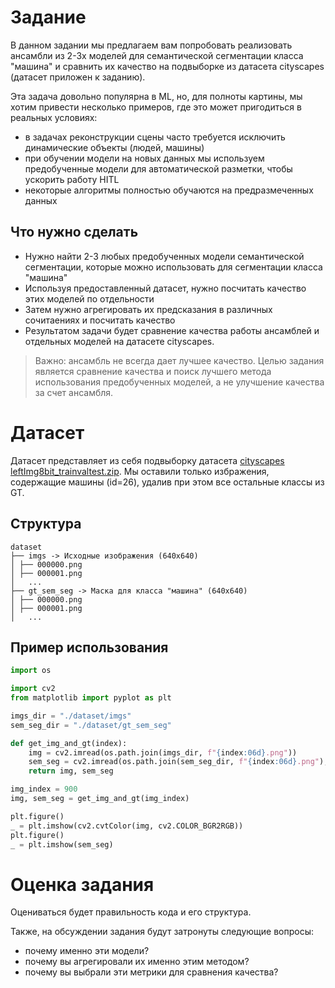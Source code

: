 # Задание

В данном задании мы предлагаем вам попробовать реализовать ансамбли из 2-3х моделей для семантической сегментации класса "машина" и сравнить их качество на подвыборке из датасета cityscapes (датасет приложен к заданию).

Эта задача довольно популярна в ML, но, для полноты картины, мы хотим привести несколько примеров, где это может пригодиться в реальных условиях:
- в задачах реконструкции сцены часто требуется исключить динамические объекты (людей, машины)
- при обучении модели на новых данных мы используем предобученные модели для автоматической разметки, чтобы ускорить работу HITL
- некоторые алгоритмы полностью обучаются на предразмеченных данных

## Что нужно сделать
- Нужно найти 2-3 любых предобученных модели семантической сегментации, которые можно использовать для сегментации класса "машина"
- Используя предоставленный датасет, нужно посчитать качество этих моделей по отдельности
- Затем нужно агрегировать их предсказания в различных сочитаениях и посчитать качество
- Результатом задачи будет сравнение качества работы ансамблей и отдельных моделей на датасете cityscapes.

> Важно: ансамбль не всегда дает лучшее качество. Целью задания является сравнение качества и поиск лучшего метода использования предобученных моделей, а не улучшение качества за счет ансамбля.

# Датасет

Датасет представляет из себя подвыборку датасета [cityscapes leftImg8bit_trainvaltest.zip](https://www.cityscapes-dataset.com/downloads/). Мы оставили только избражения, содержащие машины (id=26), удалив при этом все остальные классы из GT.

## Структура

```
dataset
├── imgs -> Исходные изображения (640х640)
│ ├── 000000.png
│ ├── 000001.png
│   ...
├── gt_sem_seg -> Маска для класса "машина" (640х640)
│ ├── 000000.png
│ ├── 000001.png
│   ...
```

## Пример использования

```python
import os

import cv2
from matplotlib import pyplot as plt

imgs_dir = "./dataset/imgs"
sem_seg_dir = "./dataset/gt_sem_seg"

def get_img_and_gt(index):
    img = cv2.imread(os.path.join(imgs_dir, f"{index:06d}.png"))
    sem_seg = cv2.imread(os.path.join(sem_seg_dir, f"{index:06d}.png"), cv2.IMREAD_GRAYSCALE)
    return img, sem_seg

img_index = 900
img, sem_seg = get_img_and_gt(img_index)

plt.figure()
_ = plt.imshow(cv2.cvtColor(img, cv2.COLOR_BGR2RGB))
plt.figure()
_ = plt.imshow(sem_seg)
```

# Оценка задания

Оцениваться будет правильность кода и его структура.

Также, на обсуждении задания будут затронуты следующие вопросы:
- почему именно эти модели?
- почему вы агрегировали их именно этим методом?
- почему вы выбрали эти метрики для сравнения качества?
